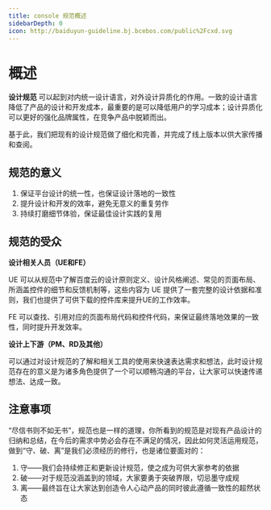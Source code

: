```yaml
---
title: console 规范概述
sidebarDepth: 0
icon: http://baiduyun-guideline.bj.bcebos.com/public%2Fcxd.svg
---
```

# 概述

**设计规范** 可以起到对内统一设计语言，对外设计异质化的作用。一致的设计语言降低了产品的设计和开发成本，最重要的是可以降低用户的学习成本；设计异质化可以更好的强化品牌属性，在竞争产品中脱颖而出。

基于此，我们把现有的设计规范做了细化和完善，并完成了线上版本以供大家传播和查阅。

## 规范的意义

 1. 保证平台设计的统一性，也保证设计落地的一致性 
 2. 提升设计和开发的效率，避免无意义的重复劳作
 3. 持续打磨细节体验，保证最佳设计实践的复用

## 规范的受众

**设计相关人员（UE和FE）**

 UE 可以从规范中了解百度云的设计原则定义、设计风格阐述、常见的页面布局、所涵盖控件的细节和反馈机制等，这些内容为 UE 提供了一套完整的设计依据和准则，我们也提供了可供下载的控件库来提升UE的工作效率。

FE 可以查找、引用对应的页面布局代码和控件代码，来保证最终落地效果的一致性，同时提升开发效率。

**设计上下游（PM、RD及其他）**

 可以通过对设计规范的了解和相关工具的使用来快速表达需求和想法，此时设计规范存在的意义是为诸多角色提供了一个可以顺畅沟通的平台，让大家可以快速传递想法、达成一致。
 
## 注意事项

“尽信书则不如无书”，规范也是一样的道理，你所看到的规范是对现有产品设计的归纳和总结，在今后的需求中势必会存在不满足的情况，因此如何灵活运用规范，做到“守、破、离”是我们必须经历的修行，也是诸位要面对的：

 1. 守——我们会持续修正和更新设计规范，使之成为可供大家参考的依据
 2. 破——对于规范没涵盖到的领域，大家要勇于突破界限，切忌墨守成规
 3. 离——最终旨在让大家达到创造令人心动产品的同时彼此遵循一致性的超然状态


